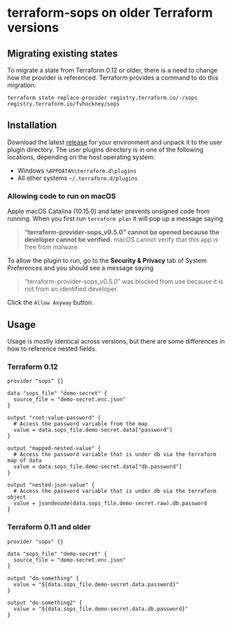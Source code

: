 # terraform-sops on older Terraform versions
## Migrating existing states
To migrate a state from Terraform 0.12 or older, there is a need to change how the provider is referenced. Terraform provides a command to do this migration:

```shell
terraform state replace-provider registry.terraform.io/-/sops registry.terraform.io/fvhockney/sops
```

## Installation

Download the latest [release](https://github.com/fvhockney/terraform-provider-sops/releases) for your environment and unpack it to the user plugin directory. The user plugins directory is in one of the following locations, depending on the host operating system:
* Windows `%APPDATA%\terraform.d\plugins`
* All other systems `~/.terraform.d/plugins`

### Allowing code to run on macOS

Apple macOS Catalina (10.15.0) and later prevents unsigned code from running. When you first run `terraform plan` it will pop up a message saying
> **“terraform-provider-sops_v0.5.0” cannot be opened because the developer cannot be verified.**
> macOS cannot verify that this app is free from malware.

To allow the plugin to run, go to the **Security & Privacy** tab of System Preferences and you should see a message saying
> “terraform-provider-sops_v0.5.0” was blocked from use because it is not from an identified developer.

Click the `Allow Anyway` button.

## Usage
Usage is mostly identical across versions, but there are some differences in how to reference nested fields.

### Terraform 0.12

```hcl
provider "sops" {}

data "sops_file" "demo-secret" {
  source_file = "demo-secret.enc.json"
}

output "root-value-password" {
  # Access the password variable from the map
  value = data.sops_file.demo-secret.data["password"]
}

output "mapped-nested-value" {
  # Access the password variable that is under db via the terraform map of data
  value = data.sops_file.demo-secret.data["db.password"]
}

output "nested-json-value" {
  # Access the password variable that is under db via the terraform object
  value = jsondecode(data.sops_file.demo-secret.raw).db.password
}
```

### Terraform 0.11 and older
```hcl
provider "sops" {}

data "sops_file" "demo-secret" {
  source_file = "demo-secret.enc.json"
}

output "do-something" {
  value = "${data.sops_file.demo-secret.data.password}"
}

output "do-something2" {
  value = "${data.sops_file.demo-secret.data.db.password}"
}
```
